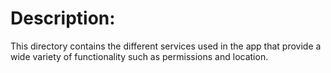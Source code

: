 # Description:
This directory contains the different services used in the app that provide a wide variety of functionality such as permissions and location.